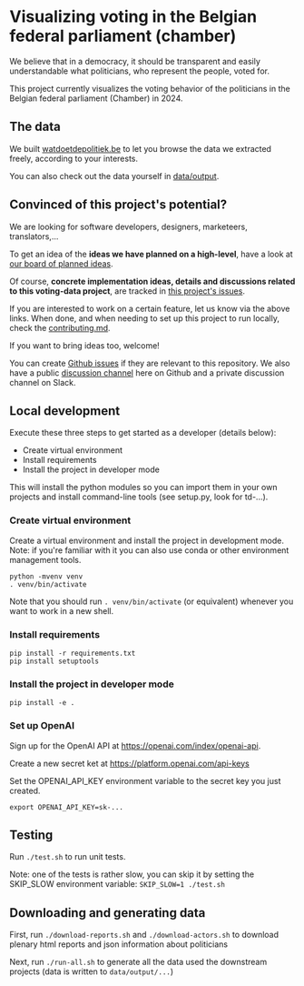# Visualizing voting in the Belgian federal parliament (chamber)

We believe that in a democracy, it should be transparent and easily understandable what politicians, who represent the people, voted for.

This project currently visualizes the voting behavior of the politicians in the Belgian federal parliament (Chamber) in 2024.

## The data

We built [watdoetdepolitiek.be](http://watdoetdepolitiek.be) to let you browse the data we extracted freely, according to your interests.

You can also check out the data yourself in [data/output](https://github.com/transparentdemocracy/voting-data/tree/main/data/output).

## Convinced of this project's potential?

We are looking for software developers, designers, marketeers, translators,...

To get an idea of the **ideas we have planned on a high-level**, have a look at [our board of planned ideas](https://github.com/orgs/transparentdemocracy/projects/1/views/1).

Of course, **concrete implementation ideas, details and discussions related to this voting-data project**, are
tracked in [this project's issues](https://github.com/transparentdemocracy/voting-data/issues).

If you are interested to work on a certain feature, let us know via the above links.
When done, and when needing to set up this project to run locally, check the [contributing.md](https://github.com/transparentdemocracy/voting-data/blob/main/contributing.md).

If you want to bring ideas too, welcome!

You can create [Github issues](https://github.com/transparentdemocracy/voting-data/issues) if they are relevant to this repository.
We also have a public [discussion channel](https://github.com/orgs/transparentdemocracy/discussions) here on Github and a private discussion channel on Slack.

## Local development

Execute these three steps to get started as a developer (details below):

- Create virtual environment
- Install requirements
- Install the project in developer mode

This will install the python modules so you can import them in your own projects and install command-line tools (see setup.py, look for td-...).

### Create virtual environment

Create a virtual environment and install the project in development mode. Note:
if you're familiar with it you can also use conda or other environment management tools.

    python -mvenv venv
    . venv/bin/activate

Note that you should run `. venv/bin/activate` (or equivalent) whenever you want to work in a new shell.

### Install requirements

    pip install -r requirements.txt
    pip install setuptools

### Install the project in developer mode

    pip install -e .

### Set up OpenAI

Sign up for the OpenAI API at https://openai.com/index/openai-api.

Create a new secret ket at https://platform.openai.com/api-keys

Set the OPENAI_API_KEY environment variable to the secret key you just created.

    export OPENAI_API_KEY=sk-...

## Testing

Run `./test.sh` to run unit tests.

Note: one of the tests is rather slow, you can skip it by setting the SKIP_SLOW environment variable: `SKIP_SLOW=1 ./test.sh`

## Downloading and generating data

First, run `./download-reports.sh` and `./download-actors.sh` to download plenary html reports and json information about politicians

Next, run  `./run-all.sh` to generate all the data used the downstream projects (data is written to `data/output/...`)

